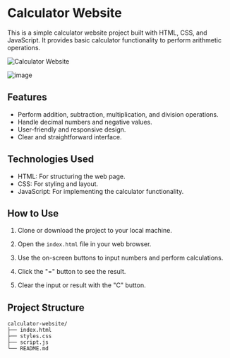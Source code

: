 
# Calculator Website

This is a simple calculator website project built with HTML, CSS, and JavaScript. It provides basic calculator functionality to perform arithmetic operations.

![Calculator Website]([screenshot.png](https://solitaryxero.github.io/Calculator/))

![image](https://github.com/MontagMakes/Calculator/assets/103876121/cac08b1c-ad02-470d-b270-0b2c925b29ad)


## Features

- Perform addition, subtraction, multiplication, and division operations.
- Handle decimal numbers and negative values.
- User-friendly and responsive design.
- Clear and straightforward interface.

## Technologies Used

- HTML: For structuring the web page.
- CSS: For styling and layout.
- JavaScript: For implementing the calculator functionality.

## How to Use

1. Clone or download the project to your local machine.

2. Open the `index.html` file in your web browser.

3. Use the on-screen buttons to input numbers and perform calculations.

4. Click the "=" button to see the result.

5. Clear the input or result with the "C" button.

## Project Structure

```
calculator-website/
├── index.html
├── styles.css
├── script.js
└── README.md
```



